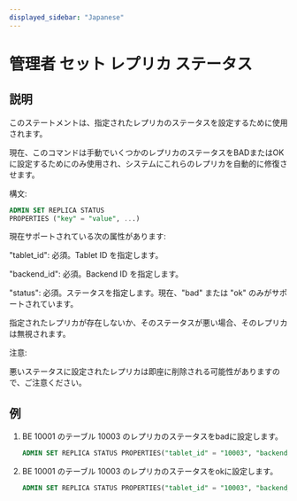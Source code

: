 ```yaml
---
displayed_sidebar: "Japanese"
---
```


# 管理者 セット レプリカ ステータス

## 説明

このステートメントは、指定されたレプリカのステータスを設定するために使用されます。

現在、このコマンドは手動でいくつかのレプリカのステータスをBADまたはOKに設定するためにのみ使用され、システムにこれらのレプリカを自動的に修復させます。

構文:

```sql
ADMIN SET REPLICA STATUS
PROPERTIES ("key" = "value", ...)
```

現在サポートされている次の属性があります:

"tablet_id": 必須。Tablet ID を指定します。

"backend_id": 必須。Backend ID を指定します。

"status": 必須。ステータスを指定します。現在、"bad" または "ok" のみがサポートされています。

指定されたレプリカが存在しないか、そのステータスが悪い場合、そのレプリカは無視されます。

注意:

悪いステータスに設定されたレプリカは即座に削除される可能性がありますので、ご注意ください。

## 例

1. BE 10001 のテーブル 10003 のレプリカのステータスをbadに設定します。

    ```sql
    ADMIN SET REPLICA STATUS PROPERTIES("tablet_id" = "10003", "backend_id" = "10001", "status" = "bad");
    ```

2. BE 10001 のテーブル 10003 のレプリカのステータスをokに設定します。

    ```sql
    ADMIN SET REPLICA STATUS PROPERTIES("tablet_id" = "10003", "backend_id" = "10001", "status" = "ok");
    ```